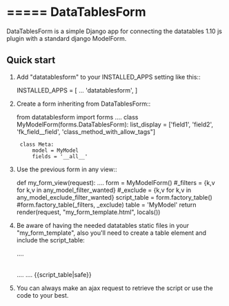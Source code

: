 =====
DataTablesForm
=====

DataTablesForm is a simple Django app for connecting the datatables 1.10 js plugin with a standard django ModelForm.

Quick start
-----------

1. Add "datatablesform" to your INSTALLED_APPS setting like this::

    INSTALLED_APPS = [
        ...
        'datatablesform',
    ]

2. Create a form inheriting from DataTablesForm::

    from datatablesform import forms 
    ....
    class MyModelForm(forms.DataTablesForm):
        list_display = ['field1', 'field2', 'fk_field__field', 'class_method_with_allow_tags"]
	
        class Meta:
            model = MyModel
            fields = '__all__'

3. Use the previous form in any view::
    
    def my_form_view(request):
        ....
        form = MyModelForm()
        #_filters = {k,v for k,v in any_model_filter_wanted}
        #_exclude = {k,v for k,v in any_model_exclude_filter_wanted}
        script_table = form.factory_table() #form.factory_table(_filters, _exclude)
        table = 'MyModel'
        return render(request, "my_form_template.html", locals())

        
4. Be aware of having the needed datatables static files in your "my_form_template",
   also you'll need to create a table element and include the script_table:
    
    <link href="your_static_dir" rel="stylesheet"/>
    ....
    <table class="dataTable" id="table-{{table}}"></table>
    ....
    <script src="your_static_dir">...</script>
    ....
    {{script_table|safe}}

5. You can always make an ajax request to retrieve the script or use the code to your best.

